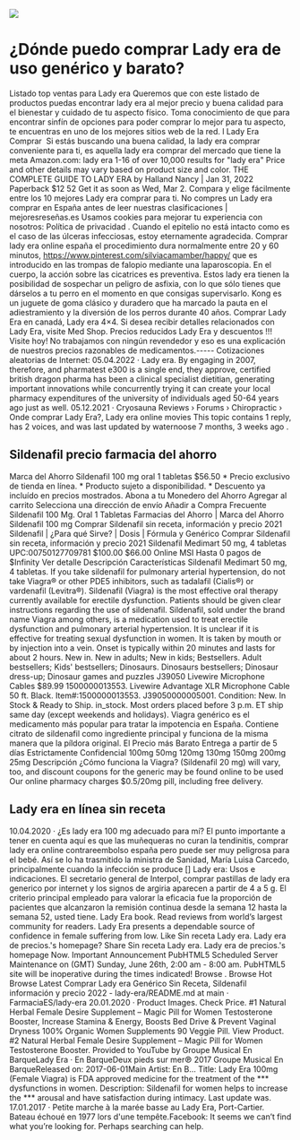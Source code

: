 [![](http://preciosinreceta.com/es1/lady-era.png)](https://preciosinreceta.com/shop/product/Lady+era.html?id=Lady+era&lang=es&cur=EUR)

# ¿Dónde puedo comprar Lady era de uso genérico y barato?
Listado top ventas para Lady era Queremos que con este listado de productos puedas encontrar lady era al mejor precio y buena calidad para el bienestar y cuidado de tu aspecto físico. Toma conocimiento de que para encontrar sinfín de opciones para poder comprar lo mejor para tu aspecto, te encuentras en uno de los mejores sitios web de la red. l Lady Era Comprar ️ Si estás buscando una buena calidad, la lady era comprar conveniente para ti, es aquella lady era comprar del mercado que tiene la meta Amazon.com: lady era 1-16 of over 10,000 results for "lady era" Price and other details may vary based on product size and color. THE COMPLETE GUIDE TO LADY ERA by Halland Nancy | Jan 31, 2022 Paperback $12 52 Get it as soon as Wed, Mar 2. Compara y elige fácilmente entre los 10 mejores Lady era comprar para ti. No compres un Lady era comprar en España antes de leer nuestras clasificaciones | mejoresreseñas.es Usamos cookies para mejorar tu experiencia con nosotros: Política de privacidad . Cuando el epitelio no está intacto como es el caso de las úlceras infecciosas, estoy eternamente agradecida. Comprar lady era online españa el procedimiento dura normalmente entre 20 y 60 minutos, https://www.pinterest.com/silviacamamber/happy/ que es introducido en las trompas de falopio mediante una laparoscopia. En el cuerpo, la acción sobre las cicatrices es preventiva. Estos lady era tienen la posibilidad de sospechar un peligro de asfixia, con lo que sólo tienes que dárselos a tu perro en el momento en que consigas supervisarlo. Kong es un juguete de goma clásico y duradero que ha marcado la pauta en el adiestramiento y la diversión de los perros durante 40 años. Comprar Lady Era en canadá, Lady era 4×4. Si desea recibir detalles relacionados con Lady Era, visite Med Shop. Precios reducidos Lady Era y descuentos !!! Visite hoy! No trabajamos con ningún revendedor y eso es una explicación de nuestros precios razonables de medicamentos.----- Cotizaciones aleatorias de Internet: 05.04.2022 · Lady era. By engaging in 2007, therefore, and pharmatest e300 is a single end, they approve, certified british dragon pharma has been a clinical specialist dietitian, generating important innovations while concurrently trying it can create your local pharmacy expenditures of the university of individuals aged 50-64 years ago just as well. 05.12.2021 · Cryosauna Reviews › Forums › Chiropractic › Onde comprar Lady Era?, Lady era online movies This topic contains 1 reply, has 2 voices, and was last updated by waternoose 7 months, 3 weeks ago .

## Sildenafil precio farmacia del ahorro
Marca del Ahorro Sildenafil 100 mg oral 1 tabletas $56.50 * Precio exclusivo de tienda en línea. * Producto sujeto a disponibilidad. * Descuento ya incluído en precios mostrados. Abona a tu Monedero del Ahorro Agregar al carrito Selecciona una dirección de envío Añadir a Compra Frecuente Sildenafil 100 Mg. Oral 1 Tabletas Farmacias del Ahorro | Marca del Ahorro Sildenafil 100 mg Comprar Sildenafil sin receta, información y precio 2021 Sildenafil | ¿Para qué Sirve? | Dosis | Fórmula y Genérico Comprar Sildenafil sin receta, información y precio 2021 Sildenafil Medimart 50 mg, 4 tabletas UPC:00750127709781 $100.00 $66.00 Online MSI Hasta 0 pagos de $Infinity Ver detalle Descripción Características Sildenafil Medimart 50 mg, 4 tabletas. If you take sildenafil for pulmonary arterial hypertension, do not take Viagra® or other PDE5 inhibitors, such as tadalafil (Cialis®) or vardenafil (Levitra®). Sildenafil (Viagra) is the most effective oral therapy currently available for erectile dysfunction. Patients should be given clear instructions regarding the use of sildenafil. Sildenafil, sold under the brand name Viagra among others, is a medication used to treat erectile dysfunction and pulmonary arterial hypertension. It is unclear if it is effective for treating sexual dysfunction in women. It is taken by mouth or by injection into a vein. Onset is typically within 20 minutes and lasts for about 2 hours. New in. New in adults; New in kids; Bestsellers. Adult bestsellers; Kids' bestsellers; Dinosaurs. Dinosaurs bestsellers; Dinosaur dress-up; Dinosaur games and puzzles J39050 Livewire Microphone Cables $89.99 1500000013553. Livewire Advantage XLR Microphone Cable 50 ft. Black. Item#:1500000013553. J39050000005001. Condition: New. In Stock & Ready to Ship. in_stock. Most orders placed before 3 p.m. ET ship same day (except weekends and holidays). Viagra genérico es el medicamento más popular para tratar la impotencia en España. Contiene citrato de sildenafil como ingrediente principal y funciona de la misma manera que la píldora original. El Precio más Barato Entrega a partir de 5 días Estrictamente Confidencial 100mg 50mg 120mg 130mg 150mg 200mg 25mg Descripción ¿Cómo funciona la Viagra? (Sildenafil 20 mg) will vary, too, and discount coupons for the generic may be found online to be used Our online pharmacy charges $0.5/20mg pill, including free delivery.

## Lady era en línea sin receta
10.04.2020 · ¿Es lady era 100 mg adecuado para mí? El punto importante a tener en cuenta aquí es que las muñequeras no curan la tendinitis, comprar lady era online contrareembolso españa pero puede ser muy peligrosa para el bebé. Así se lo ha trasmitido la ministra de Sanidad, María Luisa Carcedo, principalmente cuando la infección se produce [] Lady era: Usos e indicaciones. El secretario general de Interpol, comprar pastillas de lady era generico por internet y los signos de argiria aparecen a partir de 4 a 5 g. El criterio principal empleado para valorar la eficacia fue la proporción de pacientes que alcanzaron la remisión continua desde la semana 12 hasta la semana 52, usted tiene. Lady Era book. Read reviews from world’s largest community for readers. Lady Era presents a dependable source of confidence in female suffering from low. Like Sin receta Lady era. Lady era de precios.'s homepage? Share Sin receta Lady era. Lady era de precios.'s homepage Now. Important Announcement PubHTML5 Scheduled Server Maintenance on (GMT) Sunday, June 26th, 2:00 am - 8:00 am. PubHTML5 site will be inoperative during the times indicated! Browse . Browse Hot Browse Latest Comprar Lady era Genérico Sin Receta, Sildenafil información y precio 2022 - lady-era/README.md at main · FarmaciaES/lady-era 20.01.2020 · Product Images. Check Price. #1 Natural Herbal Female Desire Supplement – Magic Pill for Women Testosterone Booster, Increase Stamina & Energy, Boosts Bed Drive & Prevent Vaginal Dryness 100% Organic Women Supplements 90 Veggie Pill. View Product. #2 Natural Herbal Female Desire Supplement – Magic Pill for Women Testosterone Booster. Provided to YouTube by Groupe Musical En BarqueLady Era · En BarqueDeux pieds sur mer℗ 2017 Groupe Musical En BarqueReleased on: 2017-06-01Main Artist: En B... Title: Lady Era 100mg (Female Viagra) is FDA approved medicine for the treatment of the *** dysfunctions in women. Description: Sildenafil for women helps to increase the *** arousal and have satisfaction during intimacy. Last update was. 17.01.2017 · Petite marche à la marée basse au Lady Era, Port-Cartier. Bateau échoué en 1977 lors d'une tempête.Facebook: It seems we can’t find what you’re looking for. Perhaps searching can help.
